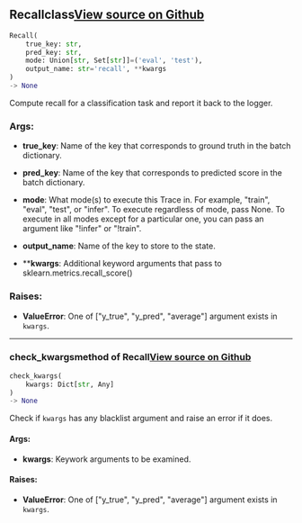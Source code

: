 ## Recall<span class="tag">class</span><a class="sourcelink" href=https://github.com/fastestimator/fastestimator/blob/r1.2/fastestimator/trace/metric/recall.py/#L27-L102>View source on Github</a>
```python
Recall(
	true_key: str,
	pred_key: str,
	mode: Union[str, Set[str]]=('eval', 'test'),
	output_name: str='recall', **kwargs
)
-> None
```
Compute recall for a classification task and report it back to the logger.


<h3>Args:</h3>


* **true_key**: Name of the key that corresponds to ground truth in the batch dictionary.

* **pred_key**: Name of the key that corresponds to predicted score in the batch dictionary.

* **mode**: What mode(s) to execute this Trace in. For example, "train", "eval", "test", or "infer". To execute regardless of mode, pass None. To execute in all modes except for a particular one, you can pass an argument like "!infer" or "!train".

* **output_name**: Name of the key to store to the state.

* ****kwargs**: Additional keyword arguments that pass to sklearn.metrics.recall_score() 

<h3>Raises:</h3>


* **ValueError**: One of ["y_true", "y_pred", "average"] argument exists in `kwargs`.

---

### check_kwargs<span class="tag">method of Recall</span><a class="sourcelink" href=https://github.com/fastestimator/fastestimator/blob/r1.2/fastestimator/trace/metric/recall.py/#L87-L102>View source on Github</a>
```python
check_kwargs(
	kwargs: Dict[str, Any]
)
-> None
```
Check if `kwargs` has any blacklist argument and raise an error if it does.


<h4>Args:</h4>


* **kwargs**: Keywork arguments to be examined. 

<h4>Raises:</h4>


* **ValueError**: One of ["y_true", "y_pred", "average"] argument exists in `kwargs`.

